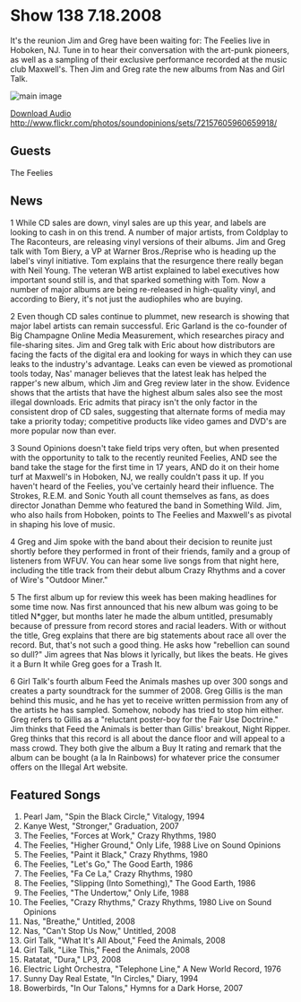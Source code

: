 # Show 138 7.18.2008
It's the reunion Jim and Greg have been waiting for: The Feelies live in Hoboken, NJ. Tune in to hear their conversation with the art-punk pioneers, as well as a sampling of their exclusive performance recorded at the music club Maxwell's. Then Jim and Greg rate the new albums from Nas and Girl Talk.

![main image]()

[Download Audio](http://audio.soundopinions.org/streams/2008/07/so_20080718.m3u)
http://www.flickr.com/photos/soundopinions/sets/72157605960659918/

## Guests
The Feelies

## News
1 While CD sales are down, vinyl sales are up this year, and labels are looking to cash in on this trend. A number of major artists, from Coldplay to The Raconteurs, are releasing vinyl versions of their albums. Jim and Greg talk with Tom Biery, a VP at Warner Bros./Reprise who is heading up the label's vinyl initiative. Tom explains that the resurgence there really began with Neil Young. The veteran WB artist explained to label executives how important sound still is, and that sparked something with Tom. Now a number of major albums are being re-released in high-quality vinyl, and according to Biery, it's not just the audiophiles who are buying.

2 Even though CD sales continue to plummet, new research is showing that major label artists can remain successful. Eric Garland is the co-founder of Big Champagne Online Media Measurement, which researches piracy and file-sharing sites. Jim and Greg talk with Eric about how distributors are facing the facts of the digital era and looking for ways in which they can use leaks to the industry's advantage. Leaks can even be viewed as promotional tools today, Nas' manager believes that the latest leak has helped the rapper's new album, which Jim and Greg review later in the show. Evidence shows that the artists that have the highest album sales also see the most illegal downloads. Eric admits that piracy isn't the only factor in the consistent drop of CD sales, suggesting that alternate forms of media may take a priority today; competitive products like video games and DVD's are more popular now than ever.

3 Sound Opinions doesn't take field trips very often, but when presented with the opportunity to talk to the recently reunited Feelies, AND see the band take the stage for the first time in 17 years, AND do it on their home turf at Maxwell's in Hoboken, NJ, we really couldn't pass it up. If you haven't heard of the Feelies, you've certainly heard their influence. The Strokes, R.E.M. and Sonic Youth all count themselves as fans, as does director Jonathan Demme who featured the band in Something Wild. Jim, who also hails from Hoboken, points to The Feelies and Maxwell's as pivotal in shaping his love of music.

4 Greg and Jim spoke with the band about their decision to reunite just shortly before they performed in front of their friends, family and a group of listeners from WFUV. You can hear some live songs from that night here, including the title track from their debut album Crazy Rhythms and a cover of Wire's "Outdoor Miner."

5 The first album up for review this week has been making headlines for some time now. Nas first announced that his new album was going to be titled N*gger, but months later he made the album untitled, presumably because of pressure from record stores and racial leaders. With or without the title, Greg explains that there are big statements about race all over the record. But, that's not such a good thing. He asks how "rebellion can sound so dull?" Jim agrees that Nas blows it lyrically, but likes the beats. He gives it a Burn It while Greg goes for a Trash It.

6 Girl Talk's fourth album Feed the Animals mashes up over 300 songs and creates a party soundtrack for the summer of 2008. Greg Gillis is the man behind this music, and he has yet to receive written permission from any of the artists he has sampled. Somehow, nobody has tried to stop him either. Greg refers to Gillis as a "reluctant poster-boy for the Fair Use Doctrine." Jim thinks that Feed the Animals is better than Gillis' breakout, Night Ripper. Greg thinks that this record is all about the dance floor and will appeal to a mass crowd. They both give the album a Buy It rating and remark that the album can be bought (a la In Rainbows) for whatever price the consumer offers on the Illegal Art website.

## Featured Songs
1. Pearl Jam, "Spin the Black Circle," Vitalogy, 1994
2. Kanye West, "Stronger," Graduation, 2007
3. The Feelies, "Forces at Work," Crazy Rhythms, 1980
4. The Feelies, "Higher Ground," Only Life, 1988 Live on Sound Opinions
5. The Feelies, "Paint it Black," Crazy Rhythms, 1980
6. The Feelies, "Let's Go," The Good Earth, 1986
7. The Feelies, "Fa Ce La," Crazy Rhythms, 1980
8. The Feelies, "Slipping (Into Something)," The Good Earth, 1986
9. The Feelies, "The Undertow," Only Life, 1988
10. The Feelies, "Crazy Rhythms," Crazy Rhythms, 1980 Live on Sound Opinions
11. Nas, "Breathe," Untitled, 2008
12. Nas, "Can't Stop Us Now," Untitled, 2008
13. Girl Talk, "What It's All About," Feed the Animals, 2008
14. Girl Talk, "Like This," Feed the Animals, 2008
15. Ratatat, "Dura," LP3, 2008
16. Electric Light Orchestra, "Telephone Line," A New World Record, 1976
17. Sunny Day Real Estate, "In Circles," Diary, 1994
18. Bowerbirds, "In Our Talons," Hymns for a Dark Horse, 2007
